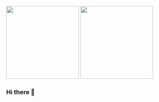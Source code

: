 <div>
  <img height="196em" src="https://github-readme-stats.vercel.app/api?username=Forzurda&show_icons=true">
  <img height="196em" src="https://github-readme-stats.vercel.app/api/top-langs/?username=Forzurda&layout=compact&hide=html,css,c">
</div>

### Hi there 👋
